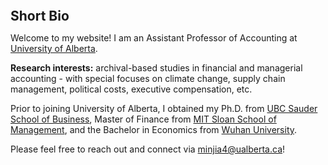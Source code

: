 
<h2 id="bio" style="margin: 2px 0px 0px;">  
<br> Short Bio   </h2>

Welcome to my website! I am an Assistant Professor of Accounting at <a href="https://www.ualberta.ca/index.html">University of Alberta</a>.
 
<strong>Research interests:</strong> archival-based studies in financial and managerial accounting - with special focuses on climate change, supply chain management, political costs, executive compensation, etc. 

Prior to joining University of Alberta, I obtained my Ph.D. from <a href="https://www.sauder.ubc.ca/">UBC Sauder School of Business</a>,  Master of Finance from <a href="https://mitsloan.mit.edu/">MIT Sloan School of Management</a>, and the Bachelor in Economics from <a href="https://en.whu.edu.cn/">Wuhan University</a>. 

Please feel free to reach out and connect via <a href="minjia4@ualberta.ca">minjia4@ualberta.ca</a>!
